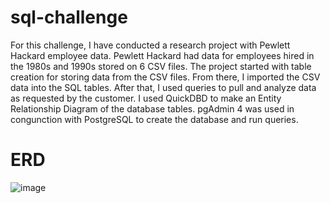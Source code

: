# sql-challenge
For this challenge, I have conducted a research project with Pewlett Hackard employee data. Pewlett Hackard had data for employees hired in the 1980s and 1990s stored on 6 CSV files. The project started with table creation for storing data from the CSV files. From there, I imported the CSV data into the SQL tables. After that, I used queries to pull and analyze data as requested by the customer. I used QuickDBD to make an Entity Relationship Diagram of the database tables. pgAdmin 4 was used in congunction with PostgreSQL to create the database and run queries. 
# ERD
![image](https://user-images.githubusercontent.com/118410877/220388199-c52da690-ff1d-465e-8741-f5902725080b.png)
